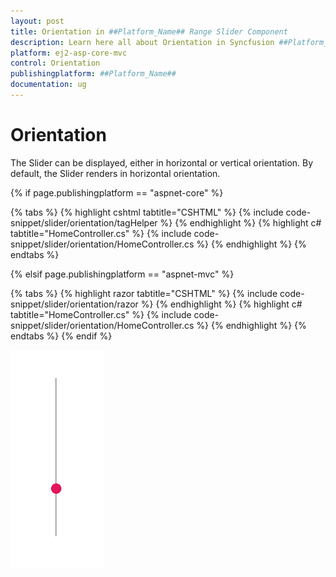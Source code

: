```yaml
---
layout: post
title: Orientation in ##Platform_Name## Range Slider Component
description: Learn here all about Orientation in Syncfusion ##Platform_Name## Range Slider component of Syncfusion Essential JS 2 and more.
platform: ej2-asp-core-mvc
control: Orientation
publishingplatform: ##Platform_Name##
documentation: ug
---
```



# Orientation

The Slider can be displayed, either in horizontal or vertical orientation. By default, the Slider renders in horizontal orientation.

{% if page.publishingplatform == "aspnet-core" %}

{% tabs %}
{% highlight cshtml tabtitle="CSHTML" %}
{% include code-snippet/slider/orientation/tagHelper %}
{% endhighlight %}
{% highlight c# tabtitle="HomeController.cs" %}
{% include code-snippet/slider/orientation/HomeController.cs %}
{% endhighlight %}
{% endtabs %}

{% elsif page.publishingplatform == "aspnet-mvc" %}

{% tabs %}
{% highlight razor tabtitle="CSHTML" %}
{% include code-snippet/slider/orientation/razor %}
{% endhighlight %}
{% highlight c# tabtitle="HomeController.cs" %}
{% include code-snippet/slider/orientation/HomeController.cs %}
{% endhighlight %}
{% endtabs %}
{% endif %}



![ASP .NET Core - Slider - Orientation](./images/slider-orientation.png)
